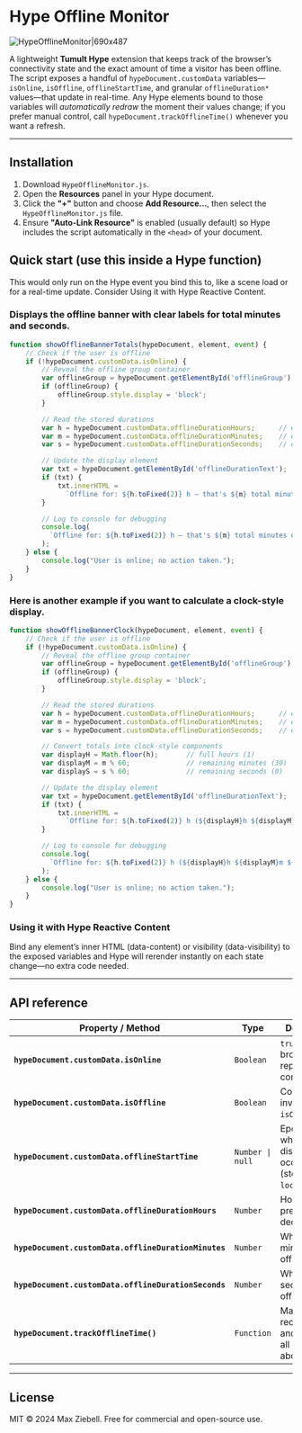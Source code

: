 
# Hype Offline Monitor
![HypeOfflineMonitor|690x487](https://playground.maxziebell.de/Hype/OfflineMonitor/HypeOfflineMonitor.jpg)

A lightweight **Tumult Hype** extension that keeps track of the browser’s connectivity state and the exact amount of time a visitor has been offline. The script exposes a handful of `hypeDocument.customData` variables—`isOnline`, `isOffline`, `offlineStartTime`, and granular `offlineDuration*` values—that update in real-time. Any Hype elements bound to those variables will _automatically redraw_ the moment their values change; if you prefer manual control, call `hypeDocument.trackOfflineTime()` whenever you want a refresh.

---

## Installation
1.  Download `HypeOfflineMonitor.js`.
2.  Open the **Resources** panel in your Hype document.
3.  Click the **"+"** button and choose **Add Resource…**, then select the `HypeOfflineMonitor.js` file.
4.  Ensure **"Auto-Link Resource"** is enabled (usually default) so Hype includes the script automatically in the `<head>` of your document.


## Quick start (use this inside a Hype function)

This would only run on the Hype event you bind this to, like a scene load or for a real-time update. Consider Using it with Hype Reactive Content. 

### Displays the offline banner with clear labels for total minutes and seconds.
```javascript
function showOfflineBannerTotals(hypeDocument, element, event) {
    // Check if the user is offline
    if (!hypeDocument.customData.isOnline) {
        // Reveal the offline group container
        var offlineGroup = hypeDocument.getElementById('offlineGroup');
        if (offlineGroup) {
            offlineGroup.style.display = 'block';
        }

        // Read the stored durations
        var h = hypeDocument.customData.offlineDurationHours;      // e.g. 1.5 (decimal hours)
        var m = hypeDocument.customData.offlineDurationMinutes;    // e.g. 90 (total minutes)
        var s = hypeDocument.customData.offlineDurationSeconds;    // e.g. 5400 (total seconds)

        // Update the display element
        var txt = hypeDocument.getElementById('offlineDurationText');
        if (txt) {
            txt.innerHTML =
              `Offline for: ${h.toFixed(2)} h — that's ${m} total minutes or ${s} total seconds.`;
        }

        // Log to console for debugging
        console.log(
          `Offline for: ${h.toFixed(2)} h — that's ${m} total minutes or ${s} total seconds.`
        );
    } else {
        console.log("User is online; no action taken.");
    }
}
```

### Here is another example if you want to calculate a clock-style display. 
```javascript
function showOfflineBannerClock(hypeDocument, element, event) {
    // Check if the user is offline
    if (!hypeDocument.customData.isOnline) {
        // Reveal the offline group container
        var offlineGroup = hypeDocument.getElementById('offlineGroup');
        if (offlineGroup) {
            offlineGroup.style.display = 'block';
        }

        // Read the stored durations
        var h = hypeDocument.customData.offlineDurationHours;      // e.g. 1.5 (decimal hours)
        var m = hypeDocument.customData.offlineDurationMinutes;    // e.g. 90 (total minutes)
        var s = hypeDocument.customData.offlineDurationSeconds;    // e.g. 5400 (total seconds)

        // Convert totals into clock-style components
        var displayH = Math.floor(h);       // full hours (1)
        var displayM = m % 60;              // remaining minutes (30)
        var displayS = s % 60;              // remaining seconds (0)

        // Update the display element
        var txt = hypeDocument.getElementById('offlineDurationText');
        if (txt) {
            txt.innerHTML =
              `Offline for: ${h.toFixed(2)} h (${displayH}h ${displayM}m ${displayS}s)`;
        }

        // Log to console for debugging
        console.log(
          `Offline for: ${h.toFixed(2)} h (${displayH}h ${displayM}m ${displayS}s)`
        );
    } else {
        console.log("User is online; no action taken.");
    }
}
```

### Using it with Hype Reactive Content

Bind any element’s inner HTML (data-content) or visibility (data-visibility) to the exposed variables and Hype will rerender instantly on each state change—no extra code needed.

---

## API reference

| Property / Method                                    | Type             | Description                                                             |
| ---------------------------------------------------- | ---------------- | ----------------------------------------------------------------------- |
| **`hypeDocument.customData.isOnline`**               | `Boolean`        | `true` when the browser reports connectivity.                           |
| **`hypeDocument.customData.isOffline`**              | `Boolean`        | Convenience inverse of `isOnline`.                                      |
| **`hypeDocument.customData.offlineStartTime`**       | `Number \| null` | Epoch ms when the first disconnect occurred (stored in `localStorage`). |
| **`hypeDocument.customData.offlineDurationHours`**   | `Number`         | Hours offline, precise to 4 decimals.                                   |
| **`hypeDocument.customData.offlineDurationMinutes`** | `Number`         | Whole minutes offline.                                                  |
| **`hypeDocument.customData.offlineDurationSeconds`** | `Number`         | Whole seconds offline.                                                  |
| **`hypeDocument.trackOfflineTime()`**                | `Function`       | Manually recomputes and updates all of the above.                       |

---

## License

MIT © 2024 Max Ziebell. Free for commercial and open-source use.

